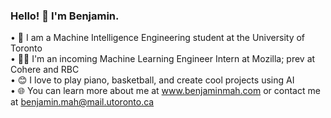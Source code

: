### Hello! 👋 I'm Benjamin.
• 🏫 I am a Machine Intelligence Engineering student at the University of Toronto\
• 👨‍💻 I'm an incoming Machine Learning Engineer Intern at Mozilla; prev at Cohere and RBC\
• 😊 I love to play piano, basketball, and create cool projects using AI\
• 🌐 You can learn more about me at www.benjaminmah.com or contact me at benjamin.mah@mail.utoronto.ca


